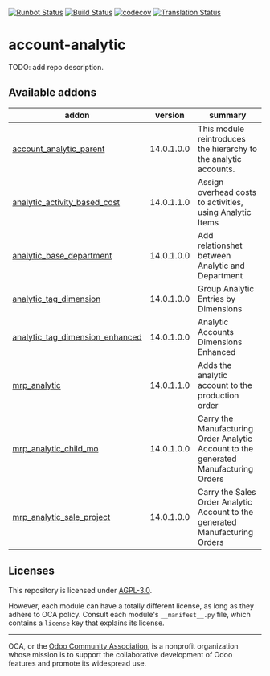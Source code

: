 [![Runbot Status](https://runbot.odoo-community.org/runbot/badge/flat/87/14.0.svg)](https://runbot.odoo-community.org/runbot/repo/github-com-oca-account-analytic-87)
[![Build Status](https://travis-ci.com/OCA/account-analytic.svg?branch=14.0)](https://travis-ci.com/OCA/account-analytic)
[![codecov](https://codecov.io/gh/OCA/account-analytic/branch/14.0/graph/badge.svg)](https://codecov.io/gh/OCA/account-analytic)
[![Translation Status](https://translation.odoo-community.org/widgets/account-analytic-14-0/-/svg-badge.svg)](https://translation.odoo-community.org/engage/account-analytic-14-0/?utm_source=widget)

<!-- /!\ do not modify above this line -->

# account-analytic

TODO: add repo description.

<!-- /!\ do not modify below this line -->

<!-- prettier-ignore-start -->

[//]: # (addons)

Available addons
----------------
addon | version | summary
--- | --- | ---
[account_analytic_parent](account_analytic_parent/) | 14.0.1.0.0 | This module reintroduces the hierarchy to the analytic accounts.
[analytic_activity_based_cost](analytic_activity_based_cost/) | 14.0.1.1.0 | Assign overhead costs to activities, using Analytic Items
[analytic_base_department](analytic_base_department/) | 14.0.1.0.0 | Add relationshet between Analytic and Department
[analytic_tag_dimension](analytic_tag_dimension/) | 14.0.1.0.0 | Group Analytic Entries by Dimensions
[analytic_tag_dimension_enhanced](analytic_tag_dimension_enhanced/) | 14.0.1.0.0 | Analytic Accounts Dimensions Enhanced
[mrp_analytic](mrp_analytic/) | 14.0.1.1.0 | Adds the analytic account to the production order
[mrp_analytic_child_mo](mrp_analytic_child_mo/) | 14.0.1.0.0 | Carry the Manufacturing Order Analytic Account to the generated Manufacturing Orders
[mrp_analytic_sale_project](mrp_analytic_sale_project/) | 14.0.1.0.0 | Carry the Sales Order Analytic Account to the generated Manufacturing Orders

[//]: # (end addons)

<!-- prettier-ignore-end -->

## Licenses

This repository is licensed under [AGPL-3.0](LICENSE).

However, each module can have a totally different license, as long as they adhere to OCA
policy. Consult each module's `__manifest__.py` file, which contains a `license` key
that explains its license.

----

OCA, or the [Odoo Community Association](http://odoo-community.org/), is a nonprofit
organization whose mission is to support the collaborative development of Odoo features
and promote its widespread use.
